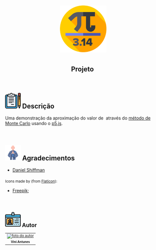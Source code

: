 <p align="center">
  <img src="img/pi.png" float="center" width=150px/>
</p>
    
<h1 align="center">
  <h2 align="center"><strong align="center">Projeto <math>&pi;</math></strong></h2>
</h1>

<br>

<h2><img src="img/descricao.png" width=50px/> Descrição </h2>

<p>
  Uma demonstração da aproximação do valor de <math>&pi;</math> através do <a href="https://pt.wikipedia.org/wiki/M%C3%A9todo_de_Monte_Carlo" target="_blank" title="Método de Monte Carlo"> método de Monte Carlo</a> usando o <a href="https://p5js.org/" target="_blank" title="p5.js"> p5.js</a>.
</p>

<br>

<h2><img src="img/agradecimentos.svg" width=50px/> Agradecimentos </h2>

<ul>
  <li><a href="https://shiffman.net/" target="_blank"> Daniel Shiffman </a></li>
</ul>

<p>
  <sub>
    <adress>
      Icons made by (from <a href="https://www.flaticon.com/br/" target="_blank" title="Flaticon"> Flaticon</a>):
      <ul>
        <li><a href="https://www.flaticon.com/br/autores/freepik" target="_blank" title="Freepik">Freepik</a>;</li>
      </ul>
    </adress>
  <sub>
</p>

<br>

<h2><img src="img/autor.svg" width=50px/> Autor </h2>

<table>
  <tr>
    <td align="center"><a href="https://www.linkedin.com/in/vini-antunes/" target="_blank"><img src="https://avatars0.githubusercontent.com/u/57882903?s=460&u=caee8cc76060b036952e169feba0449f2d43519e&v=4" width="140px;" alt="foto do autor"/><br /><sub><b>Vini Antunes</b></sub></a><br /></td>
  <tr>
</table>

<br>

